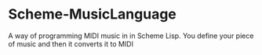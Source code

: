 # Scheme-MusicLanguage
A way of programming MIDI music in in Scheme Lisp. You define your piece of music and then it converts it to MIDI

